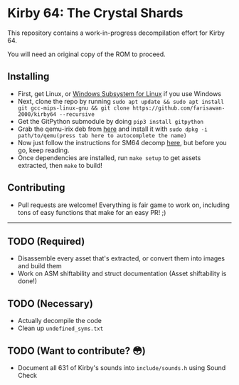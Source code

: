 # Kirby 64: The Crystal Shards

This repository contains a work-in-progress decompilation effort for Kirby 64.

You will need an original copy of the ROM to proceed.

## Installing
 - First, get Linux, or [Windows Subsystem for Linux](https://aka.ms/wslinstall) if you use Windows
 - Next, clone the repo by running `sudo apt update && sudo apt install git gcc-mips-linux-gnu && git clone https://github.com/farisawan-2000/kirby64 --recursive`
 - Get the GitPython submodule by doing `pip3 install gitpython`
 - Grab the qemu-irix deb from [here](https://github.com/n64decomp/qemu-irix/releases) and install it with `sudo dpkg -i path/to/qemu(press tab here to autocomplete the name)`
 - Now just follow the instructions for SM64 decomp [here](https://github.com/n64decomp/sm64/tree/master/README.md), but before you go, keep reading.
 - Once dependencies are installed, run `make setup` to get assets extracted, then `make` to build!

## Contributing
 - Pull requests are welcome! Everything is fair game to work on, including tons of easy functions that make for an easy PR! ;)
---

## TODO (Required)
 - Disassemble every asset that's extracted, or convert them into images and build them
 - Work on ASM shiftability and struct documentation (Asset shiftability is done!)
 
## TODO (Necessary)
 - Actually decompile the code
 - Clean up `undefined_syms.txt`

## TODO (Want to contribute? 😳)
 - Document all 631 of Kirby's sounds into `include/sounds.h` using Sound Check
